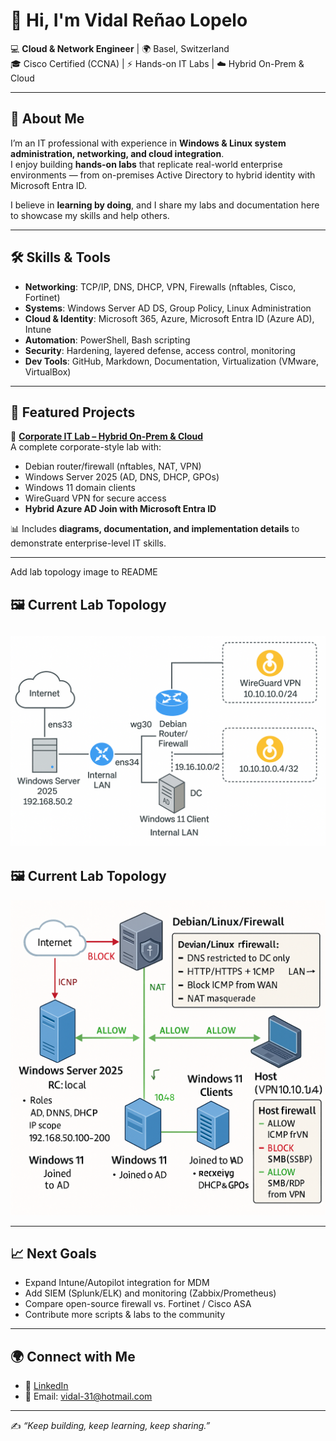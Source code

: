 # 👋 Hi, I'm Vidal Reñao Lopelo  

💻 **Cloud & Network Engineer** | 🌍 Basel, Switzerland  
🎓 Cisco Certified (CCNA) | ⚡ Hands-on IT Labs | ☁️ Hybrid On-Prem & Cloud  

---

## 🚀 About Me
I’m an IT professional with experience in **Windows & Linux system administration, networking, and cloud integration**.  
I enjoy building **hands-on labs** that replicate real-world enterprise environments — from on-premises Active Directory to hybrid identity with Microsoft Entra ID.  

I believe in **learning by doing**, and I share my labs and documentation here to showcase my skills and help others.  

---

## 🛠️ Skills & Tools

- **Networking**: TCP/IP, DNS, DHCP, VPN, Firewalls (nftables, Cisco, Fortinet)  
- **Systems**: Windows Server AD DS, Group Policy, Linux Administration  
- **Cloud & Identity**: Microsoft 365, Azure, Microsoft Entra ID (Azure AD), Intune  
- **Automation**: PowerShell, Bash scripting  
- **Security**: Hardening, layered defense, access control, monitoring  
- **Dev Tools**: GitHub, Markdown, Documentation, Virtualization (VMware, VirtualBox)  

---

## 🏢 Featured Projects

🔹 [**Corporate IT Lab – Hybrid On-Prem & Cloud**](https://github.com/vidal-renao-admin/Corporate-Lab-Environment)  
A complete corporate-style lab with:
- Debian router/firewall (nftables, NAT, VPN)  
- Windows Server 2025 (AD, DNS, DHCP, GPOs)  
- Windows 11 domain clients  
- WireGuard VPN for secure access  
- **Hybrid Azure AD Join with Microsoft Entra ID**  

📊 Includes **diagrams, documentation, and implementation details** to demonstrate enterprise-level IT skills.  

---
Add lab topology image to README


## 🖼️ Current Lab Topology
## ![Lab Topology](assets/technical_topology.png)

## 🖼️ Current Lab Topology
![Lab Topology](assets/lab_topology.png)

---

## 📈 Next Goals
- Expand Intune/Autopilot integration for MDM  
- Add SIEM (Splunk/ELK) and monitoring (Zabbix/Prometheus)  
- Compare open-source firewall vs. Fortinet / Cisco ASA  
- Contribute more scripts & labs to the community  

---

## 🌍 Connect with Me
- 💼 [LinkedIn](https://www.linkedin.com/in/vidal-reñao-lopelo)  
- 📧 Email: vidal-31@hotmail.com  

---

✍️ *“Keep building, keep learning, keep sharing.”*  

